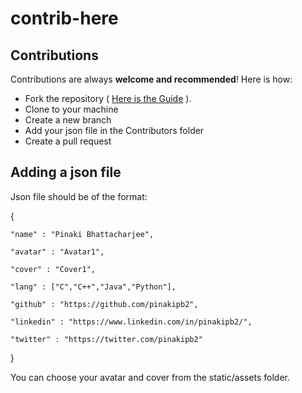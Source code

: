 # contrib-here


## Contributions

Contributions are always **welcome and recommended**! Here is how:

- Fork the repository ( [Here is the Guide](https://help.github.com/articles/fork-a-repo/) ).
- Clone to your machine
- Create a new branch
- Add your json file in the Contributors folder
- Create a pull request

## Adding a json file

Json file should be of the format:

{

    "name" : "Pinaki Bhattacharjee",
    
    "avatar" : "Avatar1",
    
    "cover" : "Cover1",
    
    "lang" : ["C","C++","Java","Python"],
    
    "github" : "https://github.com/pinakipb2",
    
    "linkedin" : "https://www.linkedin.com/in/pinakipb2/",
    
    "twitter" : "https://twitter.com/pinakipb2"
    
}

You can choose your avatar and cover from the static/assets folder.

